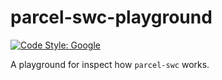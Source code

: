# parcel-swc-playground

[![Code Style: Google](https://img.shields.io/badge/code%20style-google-blueviolet.svg)](https://github.com/google/gts)

A playground for inspect how `parcel-swc` works.
